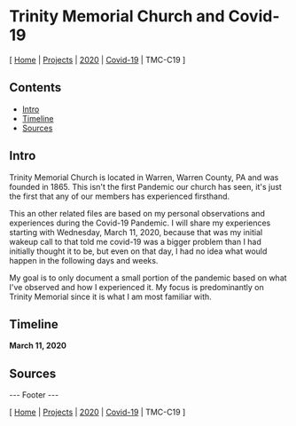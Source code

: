 # Trinity Memorial Church and Covid-19

[ [Home](..\..\..\..\..\emwcnotes\README.md) | [Projects](..\..\..\..\projects\README.md) | [2020](..\..\..\2020\README.md) | [Covid-19](..\..\README.md) | TMC-C19 ]

## Contents

- [Intro](#intro)
- [Timeline](#timeline)
- [Sources](#sources)

## Intro

Trinity Memorial Church is located in Warren, Warren County, PA and was founded in 1865.  This isn't the first Pandemic our church has seen, it's just the first that any of our members has experienced firsthand.

This an other related files are based on my personal observations and experiences during the Covid-19 Pandemic.  I will share my experiences starting with Wednesday, March 11, 2020, because that was my initial wakeup call to that told me covid-19 was a bigger problem than I had initially thought it to be, but even on that day, I had no idea what would happen in the following days and weeks.

My goal is to only document a small portion of the pandemic based on what I've observed and how I experienced it.  My focus is predominantly on Trinity Memorial since it is what I am most familiar with.

## Timeline

**March 11, 2020**


## Sources


--- Footer ---

[ [Home](..\..\..\..\..\emwcnotes\README.md) | [Projects](..\..\..\..\projects\README.md) | [2020](..\..\..\2020\README.md) | [Covid-19](..\..\README.md) | TMC-C19 ]
